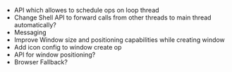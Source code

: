 - API which allowes to schedule ops on loop thread
- Change Shell API to forward calls from other threads to main thread automatically?
- Messaging
- Improve Window size and positioning capabilities while creating window
- Add icon config to window create op
- API for window positioning?
- Browser Fallback?

